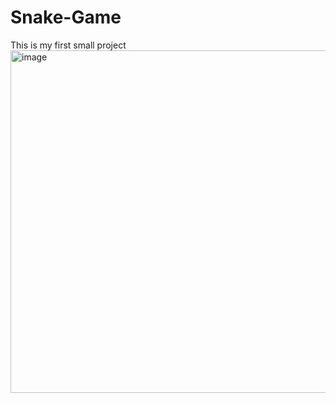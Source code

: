 # Snake-Game
This is my first small project 
<img width="548" alt="image" src="https://github.com/user-attachments/assets/feb616cd-e040-4deb-8eae-8811b95a23d6" />
